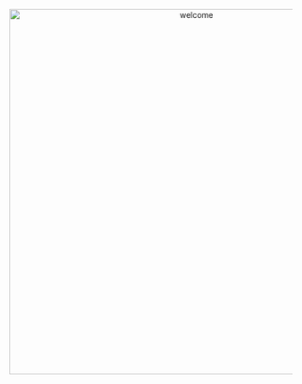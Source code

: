 <p align="center">
  <img src="https://user-images.githubusercontent.com/97658204/190416177-2af99118-632a-4d89-b30d-4bb5a50ec026.png" width="650" alt="welcome">
</p>
